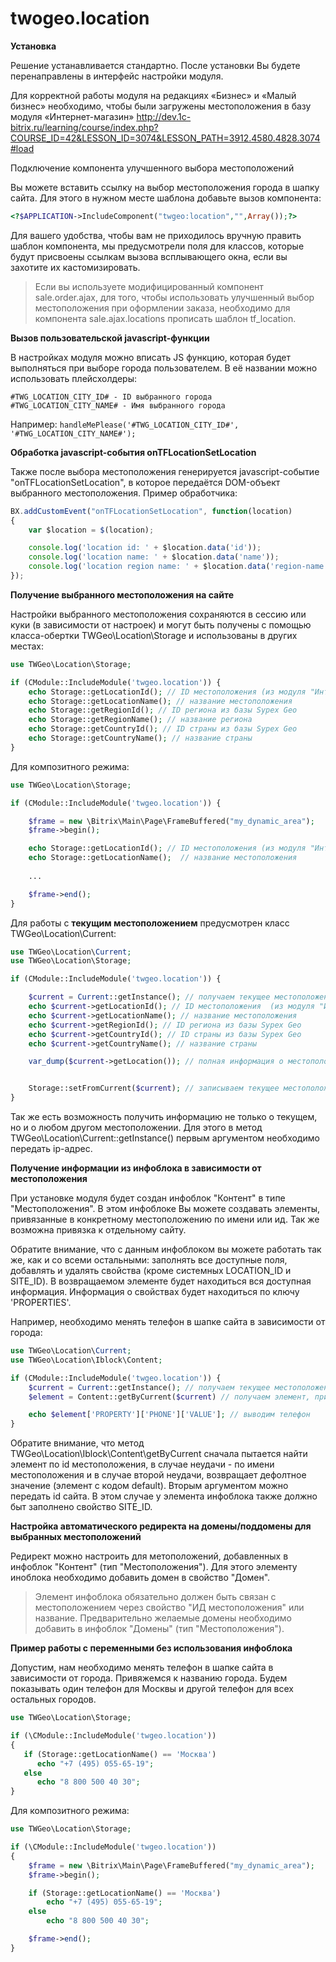# twogeo.location

**Установка**

Решение устанавливается стандартно. После установки Вы будете перенаправлены в интерфейс настройки модуля.

Для корректной работы модуля на редакциях «Бизнес» и «Малый бизнес» необходимо, чтобы были загружены местоположения в базу модуля «Интернет-магазин» http://dev.1c-bitrix.ru/learning/course/index.php?COURSE_ID=42&LESSON_ID=3074&LESSON_PATH=3912.4580.4828.3074#load


Подключение компонента улучшенного выбора местоположений

Вы можете вставить ссылку на выбор местоположения города в шапку сайта. Для этого в нужном месте шаблона добавьте вызов компонента:
```php
<?$APPLICATION->IncludeComponent("twgeo:location","",Array());?>
```
Для вашего удобства, чтобы вам не приходилось вручную править шаблон компонента, мы предусмотрели поля для классов, которые будут присвоены ссылкам вызова всплывающего окна, если вы захотите их кастомизировать.

> Если вы используете модифицированный компонент sale.order.ajax, для того, чтобы использовать улучшенный выбор местоположения при оформлении заказа, необходимо для компонента sale.ajax.locations прописать шаблон tf_location.

**Вызов пользовательской javascript-функции**

В настройках модуля можно вписать JS функцию, которая будет выполняться при выборе города пользователем. В её названии можно использовать плейсхолдеры:

```
#TWG_LOCATION_CITY_ID# - ID выбранного города
#TWG_LOCATION_CITY_NAME# - Имя выбранного города
```


Например: `handleMePlease('#TWG_LOCATION_CITY_ID#', '#TWG_LOCATION_CITY_NAME#');`

**Обработка javascript-события onTFLocationSetLocation**

Также после выбора местоположения генерируется javascript-событие "onTFLocationSetLocation", в которое передаётся DOM-объект выбранного местоположения. Пример обработчика:

```javascript
BX.addCustomEvent("onTFLocationSetLocation", function(location)
{
    var $location = $(location);

    console.log('location id: ' + $location.data('id'));
    console.log('location name: ' + $location.data('name'));
    console.log('location region name: ' + $location.data('region-name'));
});
```

**Получение выбранного местоположения на сайте**

Настройки выбранного местоположения сохраняются в сессию или куки (в зависимости от настроек) и могут быть получены с помощью класса-обертки TWGeo\Location\Storage и использованы в других местах:

```php
use TWGeo\Location\Storage;

if (CModule::IncludeModule('twgeo.location')) {
    echo Storage::getLocationId(); // ID местоположения (из модуля "Интернет-магазин", если удалось соотнести, иначе из базы Sypex Geo)
    echo Storage::getLocationName(); // название местоположения
    echo Storage::getRegionId(); // ID региона из базы Sypex Geo
    echo Storage::getRegionName(); // название региона
    echo Storage::getCountryId(); // ID страны из базы Sypex Geo
    echo Storage::getCountryName(); // название страны
}
```

Для композитного режима:
```php
use TWGeo\Location\Storage;

if (CModule::IncludeModule('twgeo.location')) {

    $frame = new \Bitrix\Main\Page\FrameBuffered("my_dynamic_area");
    $frame->begin();

    echo Storage::getLocationId(); // ID местоположения (из модуля "Интернет-магазин", если удалось соотнести, иначе из базы Sypex Geo)
    echo Storage::getLocationName();  // название местоположения
    
    ...

    $frame->end();
}
```

Для работы с **текущим местоположением** предусмотрен класс TWGeo\Location\Current:
```php
use TWGeo\Location\Current;
use TWGeo\Location\Storage;

if (CModule::IncludeModule('twgeo.location')) {

    $current = Current::getInstance(); // получаем текущее местоположение пользователя
    echo $current->getLocationId(); // ID местоположения  (из модуля "Интернет-магазин", если удалось соотнести, иначе из базы Sypex Geo)
    echo $current->getLocationName(); // название местоположения
    echo $current->getRegionId(); // ID региона из базы Sypex Geo    
    echo $current->getCountryId(); // ID страны из базы Sypex Geo
    echo $current->getCountryName(); // название страны

    var_dump($current->getLocation()); // полная информация о местоположении, полученная из базы SypexGeo


    Storage::setFromCurrent($current); // записываем текущее местоположение в хранилище (сессию или куки, в зависимости от настроек)
}
```

Так же есть возможность получить информацию не только о текущем, но и о любом другом местоположении. Для этого в метод TWGeo\Location\Current::getInstance() первым аргументом необходимо передать ip-адрес.


**Получение информации из инфоблока в зависимости от местоположения**

При установке модуля будет создан инфоблок "Контент" в типе "Местоположения". В этом инфоблоке Вы можете создавать элементы, привязанные в конкретному местоположению по имени или ид. Так же возможна привязка к отдельному сайту.

Обратите внимание, что с данным инфоблоком вы можете работать так же, как и со всеми остальными: заполнять все доступные поля, добавлять и удалять свойства (кроме системных LOCATION_ID и SITE_ID). В возвращаемом элементе будет находиться вся доступная информация. Информация о свойствах будет находиться по ключу 'PROPERTIES'.

Например, необходимо менять телефон в шапке сайта в зависимости от города:

```php
use TWGeo\Location\Current;
use TWGeo\Location\Iblock\Content;

if (CModule::IncludeModule('twgeo.location')) {
    $current = Current::getInstance(); // получаем текущее местоположение пользователя
    $element = Content::getByCurrent($current) // получаем элемент, привязанный к текущему местоположению

    echo $element['PROPERTY']['PHONE']['VALUE']; // выводим телефон
}
```
Обратите внимание, что метод TWGeo\Location\Iblock\Content\getByCurrent сначала пытается найти элемент по id местоположения, в случае неудачи - по имени местоположения и в случае второй неудачи, возвращает дефолтное значение (элемент с кодом default). Вторым аргументом можно передать id сайта. В этом случае у элемента инфоблока также должно быт заполнено свойство SITE_ID.


**Настройка автоматического редиректа на домены/поддомены для выбранных местоположений**

Редирект можно настроить для метоположений, добавленных в инфоблок "Контент" (тип "Местоположения"). Для этого элементу иноблока необходимо добавить домен в свойство "Домен".
> Элемент инфоблока обязательно должен быть связан с местоположением через свойство "ИД местоположения" или название.
Предварительно желаемые домены необходимо добавить в инфоблок "Домены" (тип "Местоположения").


**Пример работы с переменными без использования инфоблока**

Допустим, нам необходимо менять телефон в шапке сайта в зависимости от города. Привяжемся к названию города. Будем показывать один телефон для Москвы и другой телефон для всех остальных городов.

```php
use TWGeo\Location\Storage;

if (\CModule::IncludeModule('twgeo.location')) 
{
   if (Storage::getLocationName() == 'Москва')
      echo "+7 (495) 055-65-19";
   else
      echo "8 800 500 40 30";
}
```

Для композитного режима:

```php
use TWGeo\Location\Storage;

if (\CModule::IncludeModule('twgeo.location')) 
{
    $frame = new \Bitrix\Main\Page\FrameBuffered("my_dynamic_area");
    $frame->begin();

    if (Storage::getLocationName() == 'Москва')
        echo "+7 (495) 055-65-19";
    else
        echo "8 800 500 40 30";

    $frame->end();
}
```
